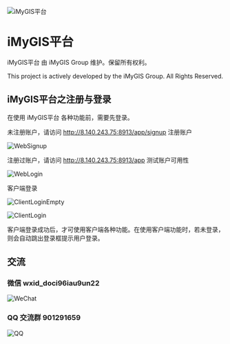 ﻿![iMyGIS平台](./assets/iMyGISPlatform.png)

# iMyGIS平台

iMyGIS平台 由 iMyGIS Group 维护。保留所有权利。

This project is actively developed by the iMyGIS Group. All Rights Reserved.

## iMyGIS平台之注册与登录

在使用 iMyGIS平台 各种功能前，需要先登录。

未注册账户，请访问 http://8.140.243.75:8913/app/signup 注册账户 

![WebSignup](./assets/module/SignupLogin/WebSignup.png)

注册过账户，请访问 http://8.140.243.75:8913/app 测试账户可用性

![WebLogin](./assets/module/SignupLogin/WebLogin.png)

客户端登录

![ClientLoginEmpty](./assets/module/SignupLogin/ClientLoginEmpty.png)

![ClientLogin](./assets/module/SignupLogin/ClientLogin.png)

客户端登录成功后，才可使用客户端各种功能。在使用客户端功能时，若未登录，则会自动跳出登录框提示用户登录。

## 交流

### 微信 wxid_doci96iau9un22

![WeChat](./assets/iMyGISGroup/WeChatBlue.jpg)

### QQ 交流群 901291659

![QQ](./assets/iMyGISGroup/QQ.jpg)


